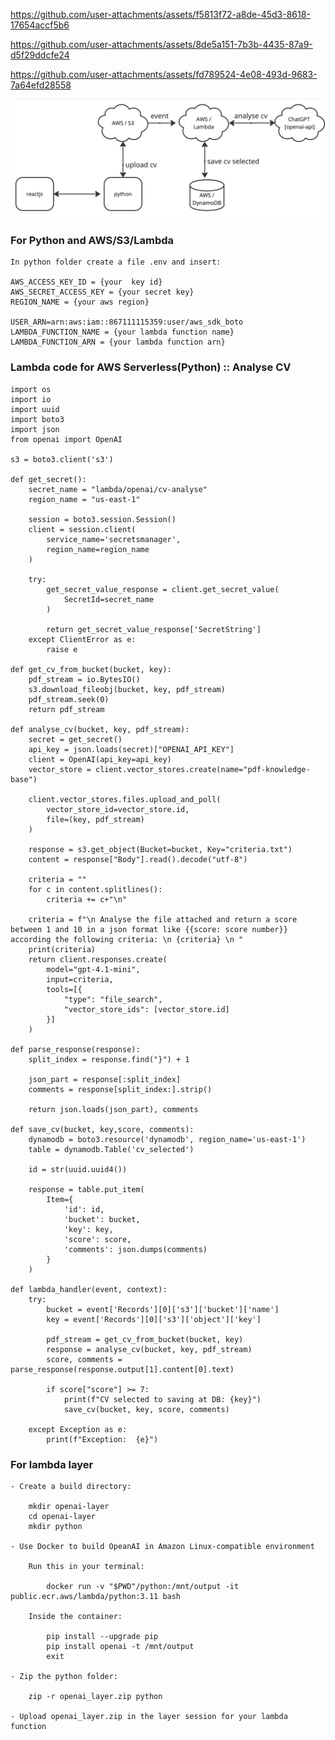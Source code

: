 https://github.com/user-attachments/assets/f5813f72-a8de-45d3-8618-17654accf5b6

https://github.com/user-attachments/assets/8de5a151-7b3b-4435-87a9-d5f29ddcfe24

https://github.com/user-attachments/assets/fd789524-4e08-493d-9683-7a64efd28558

![alt text](https://github.com/fabiose81/cv-analyse/blob/master/cv-analyse.jpg?raw=true)

### For Python and AWS/S3/Lambda
    In python folder create a file .env and insert:

    AWS_ACCESS_KEY_ID = {your  key id} 
    AWS_SECRET_ACCESS_KEY = {your secret key} 
    REGION_NAME = {your aws region} 

    USER_ARN=arn:aws:iam::867111115359:user/aws_sdk_boto
    LAMBDA_FUNCTION_NAME = {your lambda function name} 
    LAMBDA_FUNCTION_ARN = {your lambda function arn} 

### Lambda code for AWS Serverless(Python) :: Analyse CV

    import os
    import io
    import uuid
    import boto3
    import json
    from openai import OpenAI

    s3 = boto3.client('s3')

    def get_secret():
        secret_name = "lambda/openai/cv-analyse"
        region_name = "us-east-1"

        session = boto3.session.Session()
        client = session.client(
            service_name='secretsmanager',
            region_name=region_name
        )

        try:
            get_secret_value_response = client.get_secret_value(
                SecretId=secret_name
            )

            return get_secret_value_response['SecretString']
        except ClientError as e:
            raise e

    def get_cv_from_bucket(bucket, key):
        pdf_stream = io.BytesIO()
        s3.download_fileobj(bucket, key, pdf_stream)
        pdf_stream.seek(0)
        return pdf_stream

    def analyse_cv(bucket, key, pdf_stream):
        secret = get_secret()
        api_key = json.loads(secret)["OPENAI_API_KEY"]
        client = OpenAI(api_key=api_key)
        vector_store = client.vector_stores.create(name="pdf-knowledge-base")

        client.vector_stores.files.upload_and_poll(
            vector_store_id=vector_store.id,
            file=(key, pdf_stream)
        )

        response = s3.get_object(Bucket=bucket, Key="criteria.txt")
        content = response["Body"].read().decode("utf-8")
        
        criteria = ""
        for c in content.splitlines():
            criteria += c+"\n"

        criteria = f"\n Analyse the file attached and return a score between 1 and 10 in a json format like {{score: score number}} according the following criteria: \n {criteria} \n "
        print(criteria)
        return client.responses.create(
            model="gpt-4.1-mini", 
            input=criteria,
            tools=[{
                "type": "file_search",
                "vector_store_ids": [vector_store.id]
            }]
        )

    def parse_response(response):
        split_index = response.find("}") + 1

        json_part = response[:split_index]
        comments = response[split_index:].strip()

        return json.loads(json_part), comments

    def save_cv(bucket, key,score, comments):
        dynamodb = boto3.resource('dynamodb', region_name='us-east-1')
        table = dynamodb.Table('cv_selected')

        id = str(uuid.uuid4())

        response = table.put_item(
            Item={
                'id': id,
                'bucket': bucket,
                'key': key,
                'score': score,
                'comments': json.dumps(comments)
            }
        )

    def lambda_handler(event, context):
        try:
            bucket = event['Records'][0]['s3']['bucket']['name']
            key = event['Records'][0]['s3']['object']['key']
        
            pdf_stream = get_cv_from_bucket(bucket, key)
            response = analyse_cv(bucket, key, pdf_stream)  
            score, comments = parse_response(response.output[1].content[0].text) 
    
            if score["score"] >= 7:
                print(f"CV selected to saving at DB: {key}")
                save_cv(bucket, key, score, comments)  
                
        except Exception as e:
            print(f"Exception:  {e}")

### For lambda layer

    - Create a build directory:

        mkdir openai-layer
        cd openai-layer
        mkdir python

    - Use Docker to build OpeanAI in Amazon Linux-compatible environment

        Run this in your terminal:

            docker run -v "$PWD"/python:/mnt/output -it public.ecr.aws/lambda/python:3.11 bash

        Inside the container:

            pip install --upgrade pip
            pip install openai -t /mnt/output
            exit

    - Zip the python folder:

        zip -r openai_layer.zip python

    - Upload openai_layer.zip in the layer session for your lambda function 
